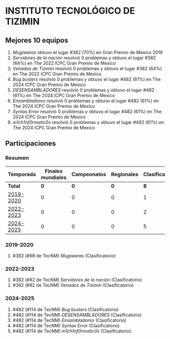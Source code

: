 # INSTITUTO TECNOLÓGICO DE TIZIMIN

## Mejores 10 equipos

1. _Mugiwaras_ obtuvo el lugar #382 (70%) en Gran Premio de Mexico 2019
1. _Servidores de la nación_ resolvió 0 problemas y obtuvo el lugar #382 (64%) en The 2022 ICPC Gran Premio de Mexico
1. _Venados de Tizimín_ resolvió 0 problemas y obtuvo el lugar #382 (64%) en The 2022 ICPC Gran Premio de Mexico
1. _Bug busters_ resolvió 0 problemas y obtuvo el lugar #482 (61%) en The 2024 ICPC Gran Premio de Mexico
1. _DESENSAMBLADORES_ resolvió 0 problemas y obtuvo el lugar #482 (61%) en The 2024 ICPC Gran Premio de Mexico
1. _Ensambladores_ resolvió 0 problemas y obtuvo el lugar #482 (61%) en The 2024 ICPC Gran Premio de Mexico
1. _Syntax Error_ resolvió 0 problemas y obtuvo el lugar #482 (61%) en The 2024 ICPC Gran Premio de Mexico
1. _m1ch1nf0rmatic0s_ resolvió 0 problemas y obtuvo el lugar #482 (61%) en The 2024 ICPC Gran Premio de Mexico

## Participaciones

### Resumen

| Temporada | Finales mundiales | Campeonatos | Regionales | Clasificatorios | Equipos |
| --- | --- | --- | --- | --- | --- |
| **Total** | **0** | **0** | **0** | **8** | **8** |
| [2019-2020](#2019-2020) | 0 | 0 | 0 | 1 | 1 |
| [2022-2023](#2022-2023) | 0 | 0 | 0 | 2 | 2 |
| [2024-2025](#2024-2025) | 0 | 0 | 0 | 5 | 5 |

### 2019-2020

1. #382 (#98 de TecNM) _Mugiwaras_ (Clasificatorio)

### 2022-2023

1. #382 (#82 de TecNM) _Servidores de la nación_ (Clasificatorio)
1. #382 (#82 de TecNM) _Venados de Tizimín_ (Clasificatorio)

### 2024-2025

1. #482 (#114 de TecNM) _Bug busters_ (Clasificatorio)
1. #482 (#114 de TecNM) _DESENSAMBLADORES_ (Clasificatorio)
1. #482 (#114 de TecNM) _Ensambladores_ (Clasificatorio)
1. #482 (#114 de TecNM) _Syntax Error_ (Clasificatorio)
1. #482 (#114 de TecNM) _m1ch1nf0rmatic0s_ (Clasificatorio)



